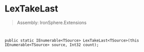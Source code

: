 ﻿

# LexTakeLast

> Assembly: IronSphere.Extensions



```


public static IEnumerable<TSource> LexTakeLast<TSource>(this IEnumerable<TSource> source, Int32 count);
```